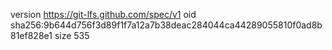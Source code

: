 version https://git-lfs.github.com/spec/v1
oid sha256:9b644d756f3d89f1f7a12a7b38deac284044ca44289055810f0ad8b81ef828e1
size 535
